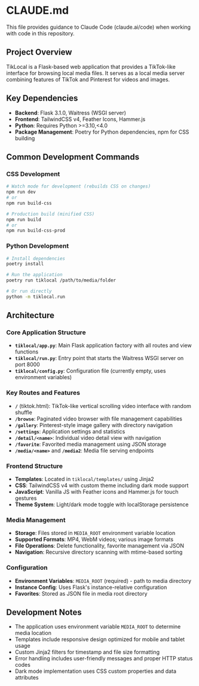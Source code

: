 # CLAUDE.md

This file provides guidance to Claude Code (claude.ai/code) when working with code in this repository.

## Project Overview

TikLocal is a Flask-based web application that provides a TikTok-like interface for browsing local media files. It serves as a local media server combining features of TikTok and Pinterest for videos and images.

## Key Dependencies

- **Backend**: Flask 3.1.0, Waitress (WSGI server)
- **Frontend**: TailwindCSS v4, Feather Icons, Hammer.js
- **Python**: Requires Python >=3.10,<4.0
- **Package Management**: Poetry for Python dependencies, npm for CSS building

## Common Development Commands

### CSS Development
```bash
# Watch mode for development (rebuilds CSS on changes)
npm run dev
# or
npm run build-css

# Production build (minified CSS)
npm run build
# or  
npm run build-css-prod
```

### Python Development
```bash
# Install dependencies
poetry install

# Run the application
poetry run tiklocal /path/to/media/folder

# Or run directly
python -m tiklocal.run
```

## Architecture

### Core Application Structure

- **`tiklocal/app.py`**: Main Flask application factory with all routes and view functions
- **`tiklocal/run.py`**: Entry point that starts the Waitress WSGI server on port 8000
- **`tiklocal/config.py`**: Configuration file (currently empty, uses environment variables)

### Key Routes and Features

- **`/`** (tiktok.html): TikTok-like vertical scrolling video interface with random shuffle
- **`/browse`**: Paginated video browser with file management capabilities
- **`/gallery`**: Pinterest-style image gallery with directory navigation
- **`/settings`**: Application settings and statistics
- **`/detail/<name>`**: Individual video detail view with navigation
- **`/favorite`**: Favorited media management using JSON storage
- **`/media/<name>`** and **`/media2`**: Media file serving endpoints

### Frontend Structure

- **Templates**: Located in `tiklocal/templates/` using Jinja2
- **CSS**: TailwindCSS v4 with custom theme including dark mode support
- **JavaScript**: Vanilla JS with Feather icons and Hammer.js for touch gestures
- **Theme System**: Light/dark mode toggle with localStorage persistence

### Media Management

- **Storage**: Files stored in `MEDIA_ROOT` environment variable location
- **Supported Formats**: MP4, WebM videos; various image formats
- **File Operations**: Delete functionality, favorite management via JSON
- **Navigation**: Recursive directory scanning with mtime-based sorting

### Configuration

- **Environment Variables**: `MEDIA_ROOT` (required) - path to media directory
- **Instance Config**: Uses Flask's instance-relative configuration
- **Favorites**: Stored as JSON file in media root directory

## Development Notes

- The application uses environment variable `MEDIA_ROOT` to determine media location
- Templates include responsive design optimized for mobile and tablet usage
- Custom Jinja2 filters for timestamp and file size formatting
- Error handling includes user-friendly messages and proper HTTP status codes
- Dark mode implementation uses CSS custom properties and data attributes
